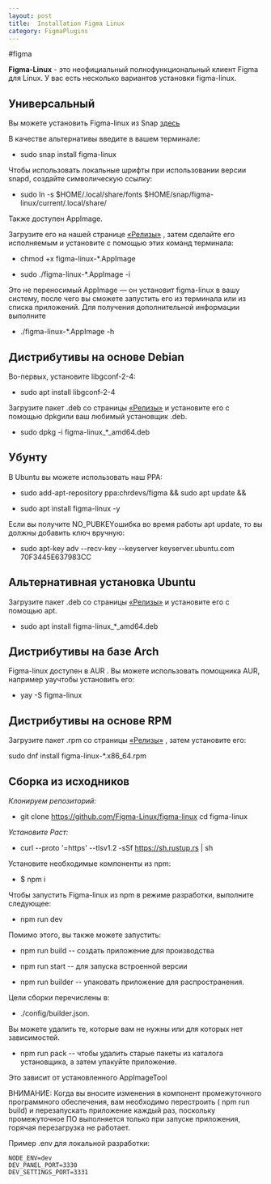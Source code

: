 ```yaml
---
layout: post
title:  Installation Figma Linux
category: FigmaPlugins
---
```


#figma

**Figma-Linux** - это неофициальный полнофункциональный клиент Figma для Linux. У вас есть несколько вариантов установки figma-linux.

## Универсальный

Вы можете установить Figma-linux из Snap [здесь](https://snapcraft.io/figma-linux)

В качестве альтернативы введите в вашем терминале:

- sudo snap install figma-linux

Чтобы использовать локальные шрифты при использовании версии snapd, создайте символическую ссылку:

- sudo ln -s $HOME/.local/share/fonts $HOME/snap/figma-linux/current/.local/share/

Также доступен AppImage. 

Загрузите его на нашей странице [«Релизы»](https://github.com/Figma-Linux/figma-linux/releases) , затем сделайте его исполняемым и установите с помощью этих команд терминала:

- chmod +x figma-linux-*.AppImage

- sudo ./figma-linux-*.AppImage -i

Это не переносимый AppImage — он установит figma-linux в вашу систему, после чего вы сможете запустить его из терминала или из списка приложений. Для получения дополнительной информации выполните

- ./figma-linux-*.AppImage -h

## Дистрибутивы на основе Debian

Во-первых, установите libgconf-2-4:

- sudo apt install libgconf-2-4

Загрузите пакет .deb со страницы [«Релизы»](https://github.com/Figma-Linux/figma-linux/releases) и установите его с помощью dpkgили ваш любимый установщик .deb.

- sudo dpkg -i figma-linux_*_amd64.deb

## Убунту

В Ubuntu вы можете использовать наш PPA:

- sudo add-apt-repository ppa:chrdevs/figma && sudo apt update && 

- sudo apt install figma-linux -y

Если вы получите NO_PUBKEYошибка во время работы apt update, то вы должны добавить ключ вручную:

- sudo apt-key adv --recv-key --keyserver keyserver.ubuntu.com 70F3445E637983CC

## Альтернативная установка Ubuntu

Загрузите пакет .deb со страницы [«Релизы»](https://github.com/Figma-Linux/figma-linux/releases) и установите его с помощью apt.

- sudo apt install figma-linux_*_amd64.deb

## Дистрибутивы на базе Arch

Figma-linux доступен в AUR . Вы можете использовать помощника AUR, например yayчтобы установить его:

- yay -S figma-linux

## Дистрибутивы на основе RPM

Загрузите пакет .rpm со страницы [«Релизы»](https://github.com/Figma-Linux/figma-linux/releases/latest) , затем установите его:

sudo dnf install figma-linux-*.x86_64.rpm

## Сборка из исходников

*Клонируем репозиторий:*

- git clone https://github.com/Figma-Linux/figma-linux
cd figma-linux

*Установите Раст:*

- curl --proto '=https' --tlsv1.2 -sSf https://sh.rustup.rs | sh

Установите необходимые компоненты из npm:

- $ npm i

Чтобы запустить Figma-linux из npm в режиме разработки, выполните следующее:

- npm run dev

Помимо этого, вы также можете запустить:


- npm run build -- создать приложение для производства

- npm run start -- для запуска встроенной версии

- npm run builder -- упаковать приложение для распространения.

Цели сборки перечислены в: 

- ./config/builder.json. 

Вы можете удалить те, которые вам не нужны или для которых нет зависимостей.

- npm run pack -- чтобы удалить старые пакеты из каталога установщика, а затем упакуйте приложение.

Это зависит от установленного AppImageTool

ВНИМАНИЕ: Когда вы вносите изменения в компонент промежуточного программного обеспечения, вам необходимо перестроить ( npm run build) и перезапускать приложение каждый раз, поскольку промежуточное ПО выполняется только при запуске приложения, горячая перезагрузка не работает.

Пример .env для локальной разработки:
```
NODE_ENV=dev
DEV_PANEL_PORT=3330
DEV_SETTINGS_PORT=3331
```